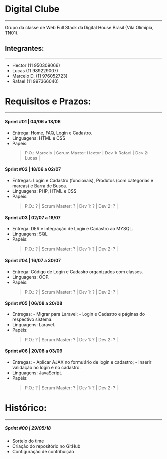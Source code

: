# Digital Clube
---
Grupo da classe de Web Full Stack da Digital House Brasil (Vila Olímipia, TN01).


## Integrantes:
---
  - Hector (11 950309066)
  - Lucas (11 989229007)
  - Marcelo D. (11 976052723)
  - Rafael (11 997366040)

# Requisitos e Prazos:
---

  #### Sprint #01 | 04/06 a 18/06
  - Entrega: Home, FAQ, Login e Cadastro.
  - Linguagens: HTML e CSS
  - Papéis:
    > P.O.: Marcelo | 
    > Scrum Master: Hector | 
    > Dev 1: Rafael | 
    > Dev 2: Lucas | 
  
  #### Sprint #02 | 18/06 a 02/07
  - Entregas: Login e Cadastro (funcionais), Produtos (com categorias e marcas) e Barra de Busca.
  - Linguagens: PHP, HTML e CSS
  - Papéis:
    > P.O.: ? | 
    > Scrum Master: ? | 
    > Dev 1: ? | 
    > Dev 2: ? | 
  
  #### Sprint #03 | 02/07 a 16/07
  - Entrega: DER e integração de Login e Cadastro ao MYSQL.
  - Linguagens: SQL
  - Papéis:
    > P.O.: ? | 
    > Scrum Master: ? | 
    > Dev 1: ? | 
    > Dev 2: ? | 
  
  #### Sprint #04 | 16/07 a 30/07
  - Entrega: Código de Login e Cadastro organizados com classes.
  - Linguagens: OOP.
  - Papéis:
    > P.O.: ? | 
    > Scrum Master: ? | 
    > Dev 1: ? | 
    > Dev 2: ? | 
  
  #### Sprint #05 | 06/08 a 20/08
  - Entregas:
        - Migrar para Laravel;
        - Login e Cadastro e páginas do respectivo sistema.
  - Linguagens: Laravel.
  - Papéis:
    > P.O.: ? | 
    > Scrum Master: ? | 
    > Dev 1: ? | 
    > Dev 2: ? | 
  
  #### Sprint #06 | 20/08 a 03/09
  - Entregas:
        - Aplicar AJAX no formulário de login e cadastro;
        - Inserir validação no login e no cadastro.
  - Linguagens: JavaScript.
  - Papéis:
    > P.O.: ? | 
    > Scrum Master: ? | 
    > Dev 1: ? | 
    > Dev 2: ? | 
  

# Histórico:
---

  ##### Sprint #00 | 29/05/18
  - Sorteio do time
  - Criação do repositório no GitHub
  - Configuração de contribuição

